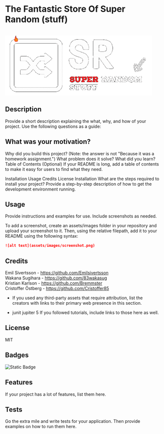 # The Fantastic Store Of Super Random (stuff)
 &nbsp;&nbsp;&nbsp;&nbsp;&nbsp;&nbsp;&nbsp;&nbsp;&nbsp;&nbsp;&nbsp;&nbsp;&nbsp;&nbsp;&nbsp;&nbsp;&nbsp;&nbsp;&nbsp;&nbsp;&nbsp;&nbsp;&nbsp;  ![SRtransp.gif](ShopFrontend%2Fsrc%2Fmain%2Fresources%2FSRtransp.gif)
## Description
Provide a short description explaining the what, why, and how of your project. Use the following questions as a guide:

## What was your motivation?
Why did you build this project? (Note: the answer is not "Because it was a homework assignment.")
What problem does it solve?
What did you learn?
Table of Contents (Optional)
If your README is long, add a table of contents to make it easy for users to find what they need.

Installation
Usage
Credits
License
Installation
What are the steps required to install your project? Provide a step-by-step description of how to get the development environment running.

## Usage
Provide instructions and examples for use. Include screenshots as needed.

To add a screenshot, create an assets/images folder in your repository and upload your screenshot to it. Then, using the relative filepath, add it to your README using the following syntax:

```md
![alt text](assets/images/screenshot.png)
```
## Credits

Emil Sivertsson - https://github.com/Emilsivertsson  
Wakana Sugihara - https://github.com/83wakasug  
Kristian Karlson - https://github.com/Bremmster  
Cristoffer Östberg - https://github.com/Cristoffer85


* If you used any third-party assets that require attribution, list the creators with links to their primary web presence in this section.

* junit jupiter 5
  If you followed tutorials, include links to those here as well.

## License
MIT

## Badges
![Static Badge](https://img.shields.io/badge/Java_65%25-HTML_35%25-blue)


## Features
If your project has a lot of features, list them here.

## Tests
Go the extra mile and write tests for your application. Then provide examples on how to run them here.
